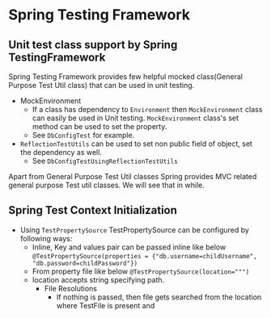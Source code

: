 # Spring Testing Framework

## Unit test class support by Spring TestingFramework
Spring Testing Framework provides few helpful mocked class(General Purpose Test Util class) that can be used in unit testing.
* MockEnvironment
  * If a class has dependency to `Environment` then `MockEnvironment` class can easily be used in Unit testing. `MockEnvironment` class's set method can be used to set the property.
  * See `DbConfigTest` for example.
* `ReflectionTestUtils` can be used to set non public field of object, set the dependency as well.
  *  See `DbConfigTestUsingReflectionTestUtils`

Apart from General Purpose Test Util classes Spring provides MVC related general purpose Test util classes. We will see that in while.

## Spring Test Context Initialization

* Using `TestPropertySource`
  TestPropertySource can be configured by following ways:
  - Inline, Key and values pair can be passed inline like below 
    ```@TestPropertySource(properties = {"db.username=childUsername", "db.password=childPassword"}) ```
  -  From property file like below ```@TestPropertySource(location=""")```
    - location accepts string specifying path.
      - File Resolutions
        * If nothing is passed, then file gets searched from the location where TestFile is present and 
